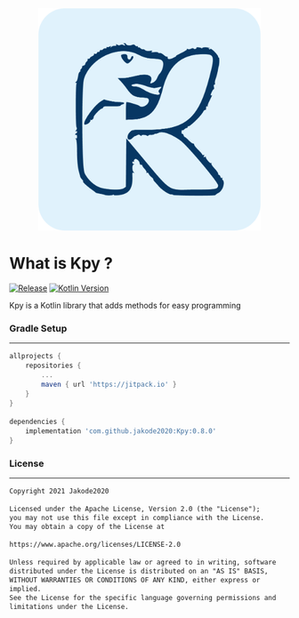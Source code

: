<div align='center'>
    <img src="kpy.png" alt="kpy logo" width="400" height="400">
</div>


# What is Kpy ?

[![Release](https://img.shields.io/github/release/jakode2020/Kpy.svg?style=flat)](https://jitpack.io/#jakode2020/Kpy)
[![Kotlin Version](https://img.shields.io/badge/kotlin-1.5.21-ff8a0d.svg)](https://kotlinlang.org)

Kpy is a Kotlin library that adds methods for easy programming

### Gradle Setup

***
```gradle
allprojects {
    repositories {
        ...
        maven { url 'https://jitpack.io' }
    }
}

dependencies {
    implementation 'com.github.jakode2020:Kpy:0.8.0'
}
```

### License
***
```
Copyright 2021 Jakode2020 

Licensed under the Apache License, Version 2.0 (the "License");
you may not use this file except in compliance with the License.
You may obtain a copy of the License at

https://www.apache.org/licenses/LICENSE-2.0

Unless required by applicable law or agreed to in writing, software
distributed under the License is distributed on an "AS IS" BASIS,
WITHOUT WARRANTIES OR CONDITIONS OF ANY KIND, either express or implied.
See the License for the specific language governing permissions and
limitations under the License.
```
